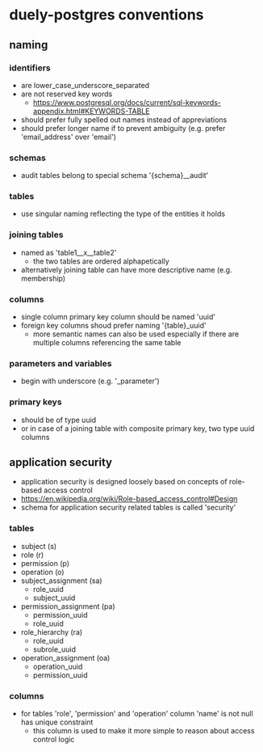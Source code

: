 # duely-postgres conventions

## naming

### identifiers
- are lower_case_underscore_separated
- are not reserved key words 
  - https://www.postgresql.org/docs/current/sql-keywords-appendix.html#KEYWORDS-TABLE
- should prefer fully spelled out names instead of appreviations
- should prefer longer name if to prevent ambiguity (e.g. prefer 'email_address' over 'email')

### schemas
- audit tables belong to special schema '{schema}__audit'

### tables
- use singular naming reflecting the type of the entities it holds

### joining tables
- named as 'table1__x__table2'
  - the two tables are ordered alphapetically
- alternatively joining table can have more descriptive name (e.g. membership)

### columns
- single column primary key column should be named 'uuid'
- foreign key columns shoud prefer naming '{table}_uuid'
  - more semantic names can also be used especially if there are multiple columns referencing the same table

### parameters and variables
- begin with underscore (e.g. '_parameter')

### primary keys
- should be of type uuid
- or in case of a joining table with composite primary key, two type uuid columns

## application security
- application security is designed loosely based on concepts of role-based access control
- https://en.wikipedia.org/wiki/Role-based_access_control#Design
- schema for application security related tables is called 'security'

### tables
- subject (s)
- role (r)
- permission (p)
- operation (o)
- subject_assignment (sa)
  - role_uuid
  - subject_uuid
- permission_assignment (pa)
  - permission_uuid
  - role_uuid
- role_hierarchy (ra)
  - role_uuid
  - subrole_uuid
- operation_assignment (oa)
  - operation_uuid
  - permission_uuid

### columns
- for tables 'role', 'permission' and 'operation' column 'name' is not null has unique constraint
  - this column is used to make it more simple to reason about access control logic